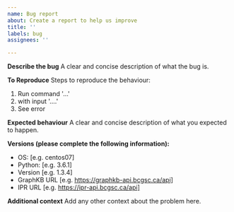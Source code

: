 ```yaml
---
name: Bug report
about: Create a report to help us improve
title: ''
labels: bug
assignees: ''

---
```


**Describe the bug**
A clear and concise description of what the bug is.

**To Reproduce**
Steps to reproduce the behaviour:
1. Run command  '...'
2. with input  '....'
4. See error

**Expected behaviour**
A clear and concise description of what you expected to happen.

**Versions (please complete the following information):**
 - OS: [e.g. centos07]
 - Python: [e.g. 3.6.1]
 - Version [e.g. 1.3.4]
 - GraphKB URL [e.g. https://graphkb-api.bcgsc.ca/api]
 - IPR URL [e.g. https://ipr-api.bcgsc.ca/api]

**Additional context**
Add any other context about the problem here.
